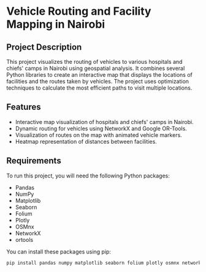 # Vehicle Routing and Facility Mapping in Nairobi

## Project Description

This project visualizes the routing of vehicles to various hospitals and chiefs' camps in Nairobi using geospatial analysis. It combines several Python libraries to create an interactive map that displays the locations of facilities and the routes taken by vehicles. The project uses optimization techniques to calculate the most efficient paths to visit multiple locations.

## Features

- Interactive map visualization of hospitals and chiefs' camps in Nairobi.
- Dynamic routing for vehicles using NetworkX and Google OR-Tools.
- Visualization of routes on the map with animated vehicle markers.
- Heatmap representation of distances between facilities.

## Requirements

To run this project, you will need the following Python packages:

- Pandas
- NumPy
- Matplotlib
- Seaborn
- Folium
- Plotly
- OSMnx
- NetworkX
- ortools

You can install these packages using pip:

```bash
pip install pandas numpy matplotlib seaborn folium plotly osmnx networkx ortools